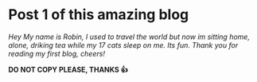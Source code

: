 # Post 1 of this amazing blog
*Hey My name is Robin, I used to travel the world but now im sitting home, alone, driking tea while my 17 cats sleep on me. Its fun. Thank you for reading my first blog, cheers!*

**DO NOT COPY PLEASE, THANKS :thumbsup:**
